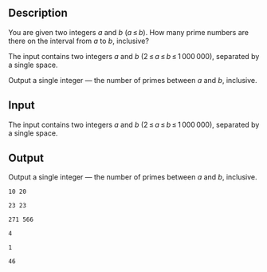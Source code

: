 ## Description

<div><p>You are given two integers <span class="tex-span"><i>a</i></span> and <span class="tex-span"><i>b</i></span> (<span class="tex-span"><i>a</i> ≤ <i>b</i></span>). How many prime numbers are there on the interval from <span class="tex-span"><i>a</i></span> to <span class="tex-span"><i>b</i></span>, inclusive?</p></div><div class="input-specification"><p>The input contains two integers <span class="tex-span"><i>a</i></span> and <span class="tex-span"><i>b</i></span> (<span class="tex-span">2 ≤ <i>a</i> ≤ <i>b</i> ≤ 1 000 000</span>), separated by a single space.</p></div><div class="output-specification"><p>Output a single integer&nbsp;— the number of primes between <span class="tex-span"><i>a</i></span> and <span class="tex-span"><i>b</i></span>, inclusive.</p></div>

## Input

<p>The input contains two integers <span class="tex-span"><i>a</i></span> and <span class="tex-span"><i>b</i></span> (<span class="tex-span">2 ≤ <i>a</i> ≤ <i>b</i> ≤ 1 000 000</span>), separated by a single space.</p>

## Output

<p>Output a single integer&nbsp;— the number of primes between <span class="tex-span"><i>a</i></span> and <span class="tex-span"><i>b</i></span>, inclusive.</p>





```input1
10 20

```




```input2
23 23

```




```input3
271 566

```




```output1
4

```




```output2
1

```




```output3
46

```


